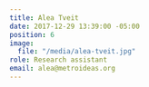 ```yaml
---
title: Alea Tveit
date: 2017-12-29 13:39:00 -05:00
position: 6
image:
  file: "/media/alea-tveit.jpg"
role: Research assistant
email: alea@metroideas.org
---
```


